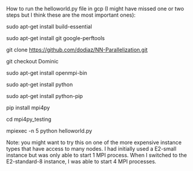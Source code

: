 How to run the helloworld.py file in gcp (I might have missed one or two steps but I think these are the most important ones):


sudo apt-get install build-essential

sudo apt-get install git google-perftools  

git clone https://github.com/dodiaz/NN-Parallelization.git

git checkout Dominic

sudo apt-get install openmpi-bin

sudo apt-get install python

sudo apt-get install python-pip

pip install mpi4py

cd mpi4py_testing


mpiexec -n 5 python helloworld.py

Note: you might want to try this on one of the more expensive instance types that have access to many nodes. I had initially used a E2-small instance but was only able to start 1 MPI process. When I switched to the E2-standard-8 instance, I was able to start 4 MPI processes.

